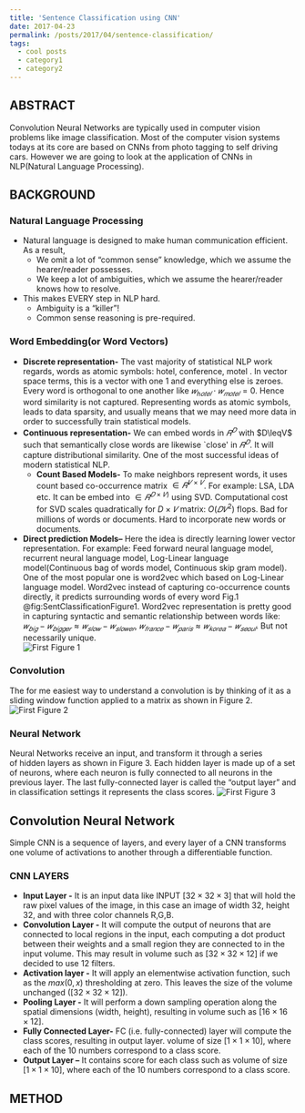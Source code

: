 ```yaml
---
title: 'Sentence Classification using CNN'
date: 2017-04-23
permalink: /posts/2017/04/sentence-classification/
tags:
  - cool posts
  - category1
  - category2
---
```

## ABSTRACT ##
Convolution Neural Networks are typically used in computer vision problems like image classification. Most of the computer vision systems todays at its core are based on CNNs from photo tagging to self driving cars. 
However we are going to look at the application of CNNs in NLP(Natural Language Processing).

## BACKGROUND ##

### Natural Language Processing ###
* Natural language is designed to make human communication efficient. As a result,
    * We omit a lot of “common sense” knowledge, which we assume the hearer/reader possesses.
    * We keep a lot of ambiguities, which we assume the hearer/reader knows how to resolve.
* This makes EVERY step in NLP hard.
    * Ambiguity is a “killer”!
    * Common sense reasoning is pre-required.

### Word Embedding(or Word Vectors) ###
* **Discrete representation-** The vast majority of statistical NLP work regards, words as atomic symbols: hotel, conference, motel . In vector space terms, this is a vector with one 1 and everything else is zeroes. Every word is orthogonal to one another like $𝑤_{ℎ𝑜𝑡𝑒𝑙} \cdot 𝑤_{𝑚𝑜𝑡𝑒𝑙}  =0$. Hence word similarity is not captured. Representing words as atomic symbols, leads to data sparsity, and usually means that we may need more data in order to successfully train statistical models. 
* **Continuous representation-** We can embed words in $𝑅^𝐷$ with $D\leqV$ such that semantically close words are likewise `close' in $𝑅^𝐷$. It will capture distributional similarity. One of the most successful ideas of modern statistical NLP.
	* **Count Based Models-** To make  neighbors  represent words, it uses count based co-occurrence matrix $\in 𝑅^{𝑉 × 𝑉}$. For example: LSA, LDA etc. It can be embed into $\in 𝑅^{𝐷×𝑉)}$  using SVD. Computational cost for SVD scales quadratically for $D×𝑉$ matrix: $O(𝐷𝑉^2)$ flops. Bad for millions of words or documents. Hard to incorporate new words or documents. 
* **Direct prediction Models–** Here the idea is directly learning lower vector representation. For example: Feed forward neural language model, recurrent neural language model, Log-Linear language model(Continuous bag of words model, Continuous skip gram model). One of the most popular one is word2vec which based on Log-Linear language model. Word2vec instead of capturing co-occurrence counts directly, it predicts surrounding words of every word Fig.1 @fig:SentClassificationFigure1. Word2vec representation is pretty good in capturing syntactic  and semantic relationship between words like: $𝑤_{𝑏𝑖𝑔}−𝑤_{𝑏𝑖𝑔𝑔𝑒𝑟}  \approx 𝑤_{𝑠𝑙𝑜𝑤}−𝑤_{𝑠𝑙𝑜𝑤𝑒𝑟}$, $𝑤_{𝑓𝑟𝑎𝑛𝑐𝑒}−𝑤_{𝑝𝑎𝑟𝑖𝑠} \approx 𝑤_{𝑘𝑜𝑟𝑒𝑎}−𝑤_{𝑠𝑒𝑜𝑢𝑙}$. But not necessarily unique.  
![First Figure 1]( https://pragup.github.io/images/Sentence-Classification-Figure_1.png )

### Convolution ###
The for me easiest way to understand a convolution is by thinking of it as a sliding window function applied to a matrix as shown in Figure 2.
![First Figure 2]( https://pragup.github.io/images/Convolution_concept_Figure_2.png )
### Neural Network ###
Neural Networks receive an input, and transform it through a series of hidden layers as shown in Figure 3. Each hidden layer is made up of a set of neurons, where each neuron is fully connected to all neurons in the previous layer. The last fully-connected layer is called the “output layer” and in classification settings it represents the class scores.
![First Figure 3]( https://pragup.github.io/images/neural_network_Figure_3.png )

## Convolution Neural Network ##

Simple CNN is a sequence of layers, and every layer of a CNN transforms one volume of activations to another through a differentiable function.

### CNN LAYERS ###
* **Input Layer -** It is an input data like INPUT [$32\times 32 \times 3$] that will hold the raw pixel values of the image, in this case an image of width $32$, height $32$, and with three color channels R,G,B.
* **Convolution Layer -** It will compute the output of neurons that are connected to local regions in the input, each computing a dot product between their weights and a small region they are connected to in the input volume. This may result in volume such as [$32 \times 32 \times 12$] if we decided to use $12$ filters.
* **Activation layer -**  It will apply an elementwise activation function, such as the $max(0,x)$ thresholding at zero. This leaves the size of the volume unchanged ([$32 \times 32 \times 12$]).
* **Pooling Layer -** It will perform a down sampling operation along the spatial dimensions (width, height), resulting in volume such as [$16 \times 16 \times 12$]. 
* **Fully Connected Layer-** FC (i.e. fully-connected) layer will compute the class scores, resulting in output layer. volume of size [$1 \times 1 \times 10$], where each of the $10$ numbers correspond to a class score.
* **Output Layer –** It contains score for each class such as volume of size [$1 \times 1 \times 10$], where each of the $10$ numbers correspond to a class score.

## METHOD ##